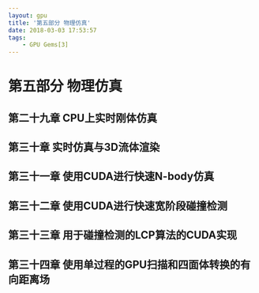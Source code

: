 ```yaml
---
layout: gpu
title: '第五部分 物理仿真'
date: 2018-03-03 17:53:57
tags:
	- GPU Gems[3]
---
```

# 第五部分 物理仿真
## 第二十九章 CPU上实时刚体仿真
## 第三十章 实时仿真与3D流体渲染
## 第三十一章 使用CUDA进行快速N-body仿真
## 第三十二章 使用CUDA进行快速宽阶段碰撞检测
## 第三十三章 用于碰撞检测的LCP算法的CUDA实现
## 第三十四章 使用单过程的GPU扫描和四面体转换的有向距离场
